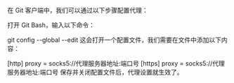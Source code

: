 在 Git 客户端中，我们可以通过以下步骤配置代理：

打开 Git Bash，输入以下命令：

git config --global --edit
这会打开一个配置文件，我们需要在文件中添加以下内容：

[http]
proxy = socks5://代理服务器地址:端口号
[https]
proxy = socks5://代理服务器地址:端口号
保存并关闭配置文件后，代理设置就生效了。
